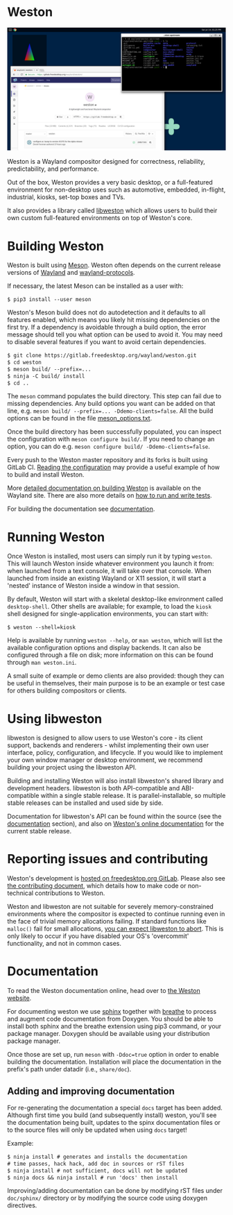 Weston
======

![screenshot of skeletal Weston desktop](doc/wayland-screenshot.jpg)

Weston is a Wayland compositor designed for correctness, reliability,
predictability, and performance.

Out of the box, Weston provides a very basic desktop, or a full-featured
environment for non-desktop uses such as automotive, embedded, in-flight,
industrial, kiosks, set-top boxes and TVs.

It also provides a library called [libweston](#libweston) which allows
users to build their own custom full-featured environments on top of
Weston's core.


Building Weston
===============

Weston is built using [Meson](https://mesonbuild.com/). Weston often depends
on the current release versions of
[Wayland](https://gitlab.freedesktop.org/wayland/wayland) and
[wayland-protocols](https://gitlab.freedesktop.org/wayland/wayland-protocols).

If necessary, the latest Meson can be installed as a user with:

	$ pip3 install --user meson

Weston's Meson build does not do autodetection and it defaults to all
features enabled, which means you likely hit missing dependencies on the first
try. If a dependency is avoidable through a build option, the error message
should tell you what option can be used to avoid it. You may need to disable
several features if you want to avoid certain dependencies.

	$ git clone https://gitlab.freedesktop.org/wayland/weston.git
	$ cd weston
	$ meson build/ --prefix=...
	$ ninja -C build/ install
	$ cd ..

The `meson` command populates the build directory. This step can
fail due to missing dependencies. Any build options you want can be added on
that line, e.g. `meson build/ --prefix=... -Ddemo-clients=false`. All the build
options can be found in the file [meson_options.txt](meson_options.txt).

Once the build directory has been successfully populated, you can inspect the
configuration with `meson configure build/`. If you need to change an
option, you can do e.g. `meson configure build/ -Ddemo-clients=false`.

Every push to the Weston master repository and its forks is built using GitLab
CI. [Reading the configuration](.gitlab-ci.yml) may provide a useful example of
how to build and install Weston.

More [detailed documentation on building Weston](https://wayland.freedesktop.org/building.html)
is available on the Wayland site. There are also more details on
[how to run and write tests](https://wayland.freedesktop.org/testing.html).

For building the documentation see [documentation](#documentation).


Running Weston
==============

Once Weston is installed, most users can simply run it by typing `weston`. This
will launch Weston inside whatever environment you launch it from: when launched
from a text console, it will take over that console. When launched from inside
an existing Wayland or X11 session, it will start a 'nested' instance of Weston
inside a window in that session.

By default, Weston will start with a skeletal desktop-like environment called
`desktop-shell`. Other shells are available; for example, to load the `kiosk`
shell designed for single-application environments, you can start with:

    $ weston --shell=kiosk

Help is available by running `weston --help`, or `man weston`, which will list
the available configuration options and display backends. It can also be
configured through a file on disk; more information on this can be found through
`man weston.ini`.

A small suite of example or demo clients are also provided: though they can be
useful in themselves, their main purpose is to be an example or test case for
others building compositors or clients.


Using libweston
===============

libweston is designed to allow users to use Weston's core - its client support,
backends and renderers - whilst implementing their own user interface, policy,
configuration, and lifecycle. If you would like to implement your own window
manager or desktop environment, we recommend building your project using the
libweston API.

Building and installing Weston will also install libweston's shared library
and development headers. libweston is both API-compatible and ABI-compatible
within a single stable release. It is parallel-installable, so multiple stable
releases can be installed and used side by side.

Documentation for libweston's API can be found within the source (see the
[documentation](#documentation) section), and also on
[Weston's online documentation](https://wayland.pages.freedesktop.org/weston/)
for the current stable release.


Reporting issues and contributing
=================================

Weston's development is
[hosted on freedesktop.org GitLab](https://gitlab.freedesktop.org/wayland/weston/).
Please also see [the contributing document](CONTRIBUTING.md), which details how
to make code or non-technical contributions to Weston.

Weston and libweston are not suitable for severely memory-constrained environments
where the compositor is expected to continue running even in the face of
trivial memory allocations failing. If standard functions like `malloc()`
fail for small allocations,
[you can expect libweston to abort](https://gitlab.freedesktop.org/wayland/weston/-/issues/631).
This is only likely to occur if you have disabled your OS's 'overcommit'
functionality, and not in common cases.


Documentation
=============

To read the Weston documentation online, head over to
[the Weston website](https://wayland.pages.freedesktop.org/weston/).

For documenting weston we use [sphinx](http://www.sphinx-doc.org/en/master/)
together with [breathe](https://breathe.readthedocs.io/en/latest/) to process
and augment code documentation from Doxygen. You should be able to install
both sphinx and the breathe extension using pip3 command, or your package
manager. Doxygen should be available using your distribution package manager.

Once those are set up, run `meson` with `-Ddoc=true` option in order to enable
building the documentation. Installation will place the documentation in the
prefix's path under datadir (i.e., `share/doc`).

Adding and improving documentation
----------------------------------

For re-generating the documentation a special `docs` target has been added.
Although first time you build (and subsequently install) weston, you'll see the
documentation being built, updates to the spinx documentation files or to the
source files will only be updated when using `docs` target!

Example:

~~~~
$ ninja install # generates and installs the documentation
# time passes, hack hack, add doc in sources or rST files
$ ninja install # not sufficient, docs will not be updated
$ ninja docs && ninja install # run 'docs' then install
~~~~

Improving/adding documentation can be done by modifying rST files under
`doc/sphinx/` directory or by modifying the source code using doxygen
directives.
